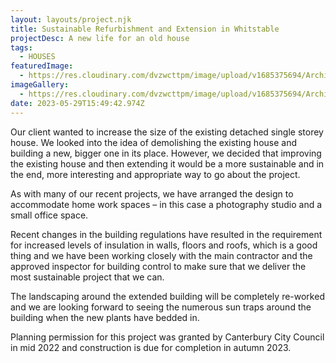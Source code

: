 ```yaml
---
layout: layouts/project.njk
title: Sustainable Refurbishment and Extension in Whitstable
projectDesc: A new life for an old house
tags:
  - HOUSES
featuredImage:
  - https://res.cloudinary.com/dvzwcttpm/image/upload/v1685375694/Architecture_Whitstable_Tankerton_Front_Elevation_o44nn1.jpg
imageGallery:
  - https://res.cloudinary.com/dvzwcttpm/image/upload/v1685375694/Architecture_Whitstable_Tankerton_Front_Elevation_o44nn1.jpg
date: 2023-05-29T15:49:42.974Z
---
```

Our client wanted to increase the size of the existing detached single storey house. We looked into the idea of demolishing the existing house and building a new, bigger one in its place. However, we decided that improving the existing house and then extending it would be a more sustainable and in the end, more interesting and appropriate way to go about the project.



As with many of our recent projects, we have arranged the design to accommodate home work spaces – in this case a photography studio and a small office space.



Recent changes in the building regulations have resulted in the requirement for increased levels of insulation in walls, floors and roofs, which is a good thing and we have been working closely with the main contractor and the approved inspector for building control to make sure that we deliver the most sustainable project that we can.



The landscaping around the extended building will be completely re-worked and we are looking forward to seeing the numerous sun traps around the building when the new plants have bedded in.



Planning permission for this project was granted by Canterbury City Council in mid 2022 and construction is due for completion in autumn 2023.
